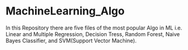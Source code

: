# MachineLearning_Algo
In this Repository there are five files of the most popular Algo in ML i.e. Linear and Multiple Regression, Decision Tress, Random Forest, Naive Bayes Classifier, and SVM(Support Vector Machine).
